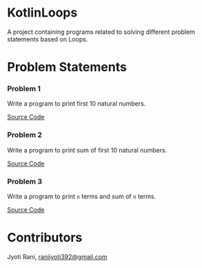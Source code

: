 # KotlinLoops
A project containing programs related to solving different problem statements based on Loops.

# Problem Statements
### Problem 1
Write a program to print first 10 natural numbers.

[Source Code](/src/P1.kt)

### Problem 2
Write a program to print sum of first 10 natural numbers.

[Source Code](/src/P2.kt)

### Problem 3
Write a program to print `n` terms and sum of `n` terms.

[Source Code](/src/P3.kt)


# Contributors
Jyoti Rani, ranijyoti392@gmail.com